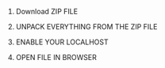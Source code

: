 1. Download ZIP FILE

2. UNPACK EVERYTHING FROM THE ZIP FILE

3. ENABLE YOUR LOCALHOST

4. OPEN FILE IN BROWSER

   
